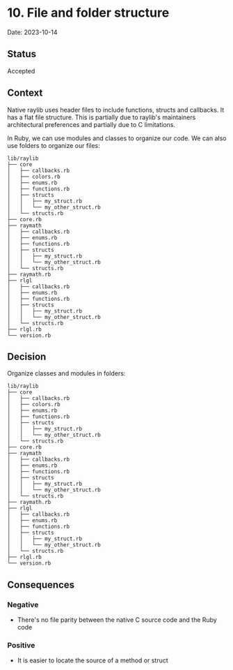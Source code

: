 # 10. File and folder structure

Date: 2023-10-14

## Status

Accepted

## Context

Native raylib uses header files to include functions, structs and callbacks. It has a flat file structure. This is
partially due to raylib's maintainers architectural preferences and partially due to C limitations.

In Ruby, we can use modules and classes to organize our code. We can also use folders to organize our files:

```
lib/raylib
├── core
│   ├── callbacks.rb
│   ├── colors.rb
│   ├── enums.rb
│   ├── functions.rb
│   ├── structs
│   │   ├── my_struct.rb
│   │   └── my_other_struct.rb
│   └── structs.rb
├── core.rb
├── raymath
│   ├── callbacks.rb
│   ├── enums.rb
│   ├── functions.rb
│   ├── structs
│   │   ├── my_struct.rb
│   │   └── my_other_struct.rb
│   └── structs.rb
├── raymath.rb
├── rlgl
│   ├── callbacks.rb
│   ├── enums.rb
│   ├── functions.rb
│   ├── structs
│   │   ├── my_struct.rb
│   │   └── my_other_struct.rb
│   └── structs.rb
├── rlgl.rb
└── version.rb
```

## Decision

Organize classes and modules in folders:

```
lib/raylib
├── core
│   ├── callbacks.rb
│   ├── colors.rb
│   ├── enums.rb
│   ├── functions.rb
│   ├── structs
│   │   ├── my_struct.rb
│   │   └── my_other_struct.rb
│   └── structs.rb
├── core.rb
├── raymath
│   ├── callbacks.rb
│   ├── enums.rb
│   ├── functions.rb
│   ├── structs
│   │   ├── my_struct.rb
│   │   └── my_other_struct.rb
│   └── structs.rb
├── raymath.rb
├── rlgl
│   ├── callbacks.rb
│   ├── enums.rb
│   ├── functions.rb
│   ├── structs
│   │   ├── my_struct.rb
│   │   └── my_other_struct.rb
│   └── structs.rb
├── rlgl.rb
└── version.rb
```

## Consequences

### Negative

- There's no file parity between the native C source code and the Ruby code

### Positive

- It is easier to locate the source of a method or struct
